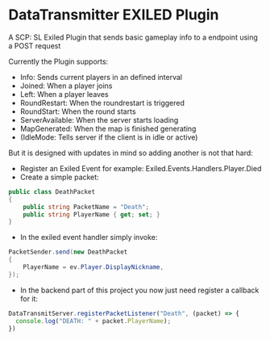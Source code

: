 # DataTransmitter EXILED Plugin

A SCP: SL Exiled Plugin that sends basic gameplay info to a endpoint using a POST request

Currently the Plugin supports:

- Info: Sends current players in an defined interval
- Joined: When a player joins
- Left: When a player leaves
- RoundRestart: When the roundrestart is triggered
- RoundStart: When the round starts
- ServerAvailable: When the server starts loading 
- MapGenerated: When the map is finished generating 
- (IdleMode: Tells server if the client is in idle or active)

But it is designed with updates in mind so adding another is not that hard:

- Register an Exiled Event for example: Exiled.Events.Handlers.Player.Died
- Create a simple packet:
```cs
public class DeathPacket
{
    public string PacketName = "Death";
    public string PlayerName { get; set; }
}
``` 
- In the exiled event handler simply invoke:
```cs
PacketSender.send(new DeathPacket
{
    PlayerName = ev.Player.DisplayNickname,
});
```
- In the backend part of this project you now just need register a callback for it:
```js
DataTransmitServer.registerPacketListener("Death", (packet) => {
  console.log("DEATH: " + packet.PlayerName);
})
```